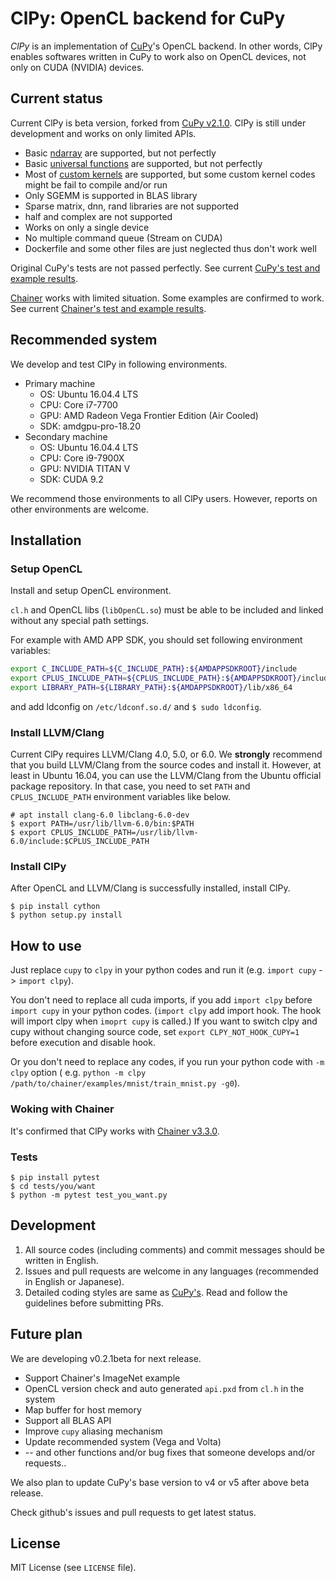 # ClPy: OpenCL backend for CuPy

*ClPy* is an implementation of [CuPy](https://cupy.chainer.org/)'s OpenCL backend.
In other words, ClPy enables softwares written in CuPy to work also on OpenCL devices, not only on CUDA (NVIDIA) devices.

## Current status

Current ClPy is beta version, forked from [CuPy v2.1.0](https://github.com/cupy/cupy/releases/tag/v2.1.0).
ClPy is still under development and works on only limited APIs.

* Basic [ndarray](https://docs-cupy.chainer.org/en/stable/reference/ndarray.html) are supported, but not perfectly
* Basic [universal functions](https://docs-cupy.chainer.org/en/stable/reference/ufunc.html) are supported, but not perfectly
* Most of [custom kernels](https://docs-cupy.chainer.org/en/stable/reference/kernel.html) are supported, but some custom kernel codes might be fail to compile and/or run
* Only SGEMM is supported in BLAS library
* Sparse matrix, dnn, rand libraries are not supported
* half and complex are not supported
* Works on only a single device
* No multiple command queue (Stream on CUDA)
* Dockerfile and some other files are just neglected thus don't work well

Original CuPy's tests are not passed perfectly. See current [CuPy's test and example results](https://github.com/fixstars/ClPy/wiki/cupy_test_example_results).

[Chainer](https://chainer.org/) works with limited situation.
Some examples are confirmed to work. See current [Chainer's test and example results](https://github.com/fixstars/ClPy/wiki/chainer_test_example_results).

## Recommended system

We develop and test ClPy in following environments.

* Primary machine
	* OS: Ubuntu 16.04.4 LTS
	* CPU: Core i7-7700
	* GPU: AMD Radeon Vega Frontier Edition (Air Cooled)
	* SDK: amdgpu-pro-18.20
* Secondary machine
	* OS: Ubuntu 16.04.4 LTS
	* CPU: Core i9-7900X
	* GPU: NVIDIA TITAN V
	* SDK: CUDA 9.2

We recommend those environments to all ClPy users. However, reports on other environments are welcome.

## Installation

### Setup OpenCL

Install and setup OpenCL environment.

`cl.h` and OpenCL libs (`libOpenCL.so`) must be able to be included and linked without any special path settings.

For example with AMD APP SDK, you should set following environment variables:

```sh
export C_INCLUDE_PATH=${C_INCLUDE_PATH}:${AMDAPPSDKROOT}/include
export CPLUS_INCLUDE_PATH=${CPLUS_INCLUDE_PATH}:${AMDAPPSDKROOT}/include
export LIBRARY_PATH=${LIBRARY_PATH}:${AMDAPPSDKROOT}/lib/x86_64
```

and add ldconfig on `/etc/ldconf.so.d/` and `$ sudo ldconfig`.

### Install LLVM/Clang

Current ClPy requires LLVM/Clang 4.0, 5.0, or 6.0.
We **strongly** recommend that you build LLVM/Clang from the source codes and install it.
However, at least in Ubuntu 16.04, you can use the LLVM/Clang from the Ubuntu official package repository.
In that case, you need to set `PATH` and `CPLUS_INCLUDE_PATH` environment variables like below.

```console
# apt install clang-6.0 libclang-6.0-dev
$ export PATH=/usr/lib/llvm-6.0/bin:$PATH
$ export CPLUS_INCLUDE_PATH=/usr/lib/llvm-6.0/include:$CPLUS_INCLUDE_PATH
```

### Install ClPy

After OpenCL and LLVM/Clang is successfully installed, install ClPy.

```console
$ pip install cython
$ python setup.py install
```

## How to use

Just replace `cupy` to `clpy` in your python codes and run it (e.g. `import cupy` -> `import clpy`).

You don't need to replace all cuda imports, if you add `import clpy` before `import cupy` in your python codes.
(`import clpy` add import hook. The hook will import clpy when `imoprt cupy` is called.)
If you want to switch clpy and cupy without changing source code,
set `export CLPY_NOT_HOOK_CUPY=1` before execution and disable hook.

Or you don't need to replace any codes, if you run your python code with `-m clpy` option ( e.g. `python -m clpy /path/to/chainer/examples/mnist/train_mnist.py -g0`).


### Woking with Chainer

It's confirmed that ClPy works with [Chainer v3.3.0](https://github.com/chainer/chainer/tree/v3.3.0).

### Tests

```console
$ pip install pytest
$ cd tests/you/want
$ python -m pytest test_you_want.py
```

## Development

1. All source codes (including comments) and commit messages should be written in English.
2. Issues and pull requests are welcome in any languages (recommended in English or Japanese).
3. Detailed coding styles are same as [CuPy's](https://docs-cupy.chainer.org/en/stable/contribution.html#coding-guidelines). Read and follow the guidelines before submitting PRs.

## Future plan

We are developing v0.2.1beta for next release.

* Support Chainer's ImageNet example
* OpenCL version check and auto generated `api.pxd` from `cl.h` in the system
* Map buffer for host memory
* Support all BLAS API
* Improve `cupy` aliasing mechanism
* Update recommended system (Vega and Volta)
* -- and other functions and/or bug fixes that someone develops and/or requests..

We also plan to update CuPy's base version to v4 or v5 after above beta release.

Check github's issues and pull requests to get latest status.

## License

MIT License (see `LICENSE` file).
